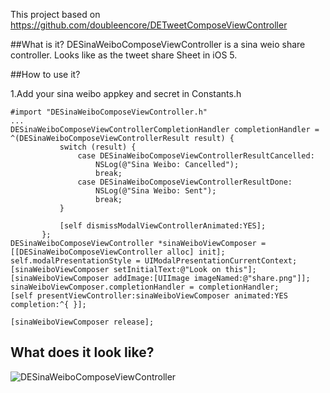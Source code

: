 This project based on https://github.com/doubleencore/DETweetComposeViewController

##What is it?
DESinaWeiboComposeViewController is a sina weio share controller. Looks like as the tweet share Sheet in iOS 5.

##How to use it?

1.Add your sina weibo appkey and secret in Constants.h

```
#import "DESinaWeiboComposeViewController.h"
...
DESinaWeiboComposeViewControllerCompletionHandler completionHandler = ^(DESinaWeiboComposeViewControllerResult result) {
           switch (result) {
               case DESinaWeiboComposeViewControllerResultCancelled:
                   NSLog(@"Sina Weibo: Cancelled");
                   break;
               case DESinaWeiboComposeViewControllerResultDone:
                   NSLog(@"Sina Weibo: Sent");
                   break;
           }
           
           [self dismissModalViewControllerAnimated:YES];
       };
DESinaWeiboComposeViewController *sinaWeiboViewComposer = [[DESinaWeiboComposeViewController alloc] init];
self.modalPresentationStyle = UIModalPresentationCurrentContext;
[sinaWeiboViewComposer setInitialText:@"Look on this"];
[sinaWeiboViewComposer addImage:[UIImage imageNamed:@"share.png"]];
sinaWeiboViewComposer.completionHandler = completionHandler;
[self presentViewController:sinaWeiboViewComposer animated:YES completion:^{ }];

[sinaWeiboViewComposer release];
```

## What does it look like?
![DESinaWeiboComposeViewController](https://raw.github.com/xnmdyjj/SinaWeiboShareSample/master/SinaWeiboShareSample/share.png) 
